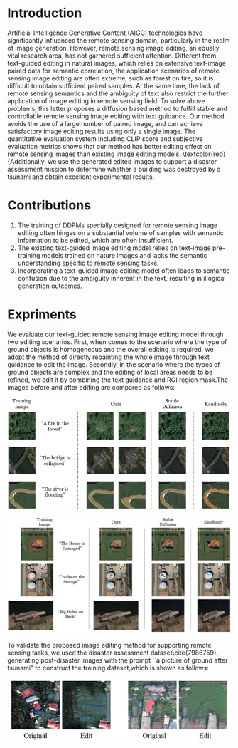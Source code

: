 
# Introduction
Artificial Intelligence Generative Content (AIGC) technologies have significantly influenced the remote sensing domain, particularly in the realm of image generation. However, remote sensing image editing, an equally vital research area, has not garnered sufficient attention. Different from text-guided editing in natural images, which relies on extensive text-image paired data for semantic correlation, the application scenarios of remote sensing image editing are often extreme, such as forest on fire, so it is difficult to obtain sufficient paired samples. At the same time, the lack of remote sensing semantics and the ambiguity of text also restrict the further application of image editing in remote sensing field. To solve above problems, this letter proposes a diffusion based method to fulfill stable and controllable remote sensing image editing with text guidance. Our method avoids the use of a large number of paired image, and can achieve satisfactory image editing results using only a single image. The quantitative evaluation system including CLIP score and subjective evaluation metrics shows that our method has better editing effect on remote sensing images than existing image editing models. \textcolor{red}{Additionally, we use the generated edited images to support a disaster assessment mission to determine whether a building was destroyed by a tsunami and obtain excellent experimental results. 

# Contributions
1. The training of DDPMs specially designed for remote sensing image editing often hinges on a substantial volume of samples with semantic information to be edited, which are often insufficient.
2. The existing text-guided image editing model relies on text-image pre-training models trained on nature images and lacks the semantic understanding specific to remote sensing tasks.
3. Incorporating a text-guided image editing model often leads to semantic confusion due to the ambiguity inherent in the text, resulting in illogical generation outcomes.

# Expriments
We evaluate our text-guided remote sensing image editing model through two editing scenarios. First, when comes to the scenario where the type of ground objects is homogeneous and the overall editing is required, we adopt the method of directly repainting the whole image through text guidance to edit the image. Secondly, in the scenario where the types of ground objects are complex and the editing of local areas needs to be refined, we edit it by combining the text guidance and ROI region mask.The images before and after editing are compared as follows:

![full_image_edit](/asserts/full_image_edit.png)

![impaiting_image_edit](/asserts/impainting_image_edit.png)

To validate the proposed image editing method for supporting remote sensing tasks, we used the disaster assessment dataset\cite{7986759}, generating post-disaster images with the prompt ``a picture of ground after tsunami" to construct the training dataset,which is shown as follows:

![building_damage_edit](/asserts/buildings.png)
